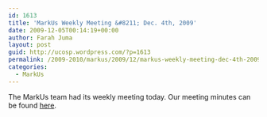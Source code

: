 ```yaml
---
id: 1613
title: 'MarkUs Weekly Meeting &#8211; Dec. 4th, 2009'
date: 2009-12-05T00:14:19+00:00
author: Farah Juma
layout: post
guid: http://ucosp.wordpress.com/?p=1613
permalink: /2009-2010/markus/2009/12/markus-weekly-meeting-dec-4th-2009/
categories:
  - MarkUs
---
```

The MarkUs team had its weekly meeting today. Our meeting minutes can be found [here](http://blog.markusproject.org/?p=1006).